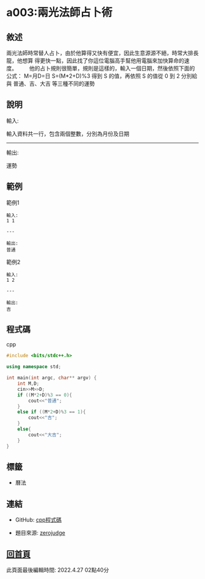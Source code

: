 # a003:兩光法師占卜術

## 敘述

兩光法師時常替人占卜，由於他算得又快有便宜，因此生意源源不絕，時常大排長龍，他想算 得更快一點，因此找了你這位電腦高手幫他用電腦來加快算命的速度。
　　他的占卜規則很簡單，規則是這樣的，輸入一個日期，然後依照下面的公式：
M=月D=日 S=(M*2+D)%3
得到 S 的值，再依照 S 的值從 0 到 2 分別給與 普通、吉、大吉 等三種不同的運勢
 


## 說明

輸入:

輸入資料共一行，包含兩個整數，分別為月份及日期

---

輸出:

運勢

## 範例
範例1

```
輸入:
1 1

---

輸出:
普通

```
範例2

```
輸入:
1 2

---

輸出:
吉

```

## 程式碼
cpp

```cpp
#include <bits/stdc++.h>

using namespace std;

int main(int argc, char** argv) {
	int M,D;
	cin>>M>>D;
	if ((M*2+D)%3 == 0){
		cout<<"普通";
	}
	else if ((M*2+D)%3 == 1){
		cout<<"吉";
	}
	else{
		cout<<"大吉";
	}
}

```

## 標籤
- 曆法


## 連結
- GitHub: [cpp程式碼](https://github.com/henryleecode23/solve_record/blob/main/zerojudge/a003/main.cpp)


- 題目來源: [zerojudge](https://zerojudge.tw/ShowProblem?problemid=a003)

## [回首頁](https://henryleecode23.github.io/solve_record/)

此頁面最後編輯時間: 2022.4.27 02點40分

